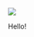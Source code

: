 ![](https://raw.githubusercontent.com/sudoMakeIT/github-stats/master/generated/overview.svg#gh-dark-mode-only)


Hello!
